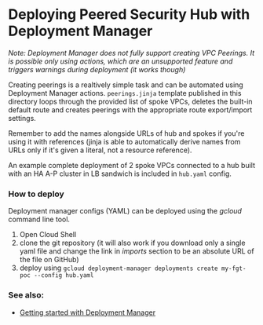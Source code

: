 # Deploying Peered Security Hub with Deployment Manager

*Note: Deployment Manager does not fully support creating VPC Peerings. It is possible only using actions, which are an unsupported feature and triggers warnings during deployment (it works though)*

Creating peerings is a realtively simple task and can be automated using Deployment Manager actions. `peerings.jinja` template published in this directory loops through the provided list of spoke VPCs, deletes the built-in default route and creates peerings with the appropriate route export/import settings.

Remember to add the names alongside URLs of hub and spokes if you're using it with references (jinja is able to automatically derive names from URLs only if it's given a literal, not a resource reference).

An example complete deployment of 2 spoke VPCs connected to a hub built with an HA A-P cluster in LB sandwich  is included in `hub.yaml` config.

### How to deploy
Deployment manager configs (YAML) can be deployed using the *gcloud* command line tool.

1. Open Cloud Shell
1. clone the git repository (it will also work if you download only a single yaml file and change the link in *imports* section to be an absolute URL of the file on GitHub)
1. deploy using
`gcloud deployment-manager deployments create my-fgt-poc --config hub.yaml`

### See also:
- [Getting started with Deployment Manager](../../../../howto-dm.md)
